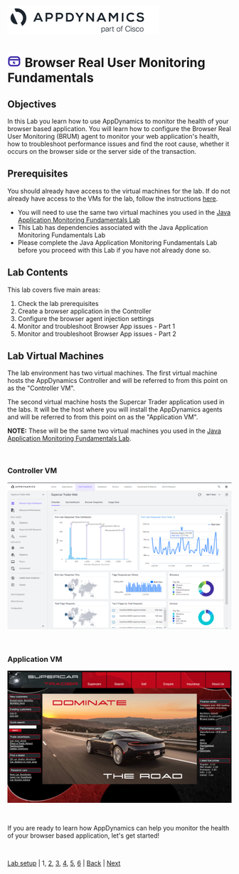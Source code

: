 ![APPD LOGO](./assets/images/appd-logo.png)

![Lab Icon](./assets/images/lab-icon.png) Browser Real User Monitoring Fundamentals
=========================================================================

## Objectives

In this Lab you learn how to use AppDynamics to monitor the health of your browser based application. You will learn how to configure the Browser Real User Monitoring (BRUM) agent to monitor your web application's health, how to troubleshoot performance issues and find the root cause, whether it occurs on the browser side or the server side of the transaction.


## Prerequisites

You should already have access to the virtual machines for the lab.  If do not already have access to the VMs for the lab, follow the instructions [here](lab-exercise-00.md).

  
- You will need to use the same two virtual machines you used in the [Java Application Monitoring Fundamentals Lab](../fnd-01-appd-apm-java/lab-exercise-01.md)
- This Lab has dependencies associated with the Java Application Monitoring Fundamentals Lab
- Please complete the Java Application Monitoring Fundamentals Lab before you proceed with this Lab if you have not already done so.


## Lab Contents
This lab covers five main areas:

1. Check the lab prerequisites 
2. Create a browser application in the Controller
3. Configure the browser agent injection settings
4. Monitor and troubleshoot Browser App issues - Part 1
5. Monitor and troubleshoot Browser App issues - Part 2


## Lab Virtual Machines

The lab environment has two virtual machines.  The first virtual machine hosts the AppDynamics Controller and will be referred to from this point on as the "Controller VM".  

The second virtual machine hosts the Supercar Trader application used in the labs.  It will be the host where you will install the AppDynamics agents and will be referred to from this point on as the "Application VM".

**NOTE:** These will be the same two virtual machines you used in the [Java Application Monitoring Fundamentals Lab](../fnd-01-appd-apm-java/lab-exercise-01.md).

<br>

### Controller VM
![Controller VM Screenshot](./assets/images/01-controller-vm.png)

<br>

### Application VM
![Application VM Screenshot](./assets/images/01-application-vm.png)

<br>

If you are ready to learn how AppDynamics can help you monitor the health of your browser based application, let's get started!   

<br>

[Lab setup](lab-exercise-00.md) | 1, [2](lab-exercise-02.md), [3](lab-exercise-03.md), [4](lab-exercise-04.md), [5](lab-exercise-05.md), [6](lab-exercise-06.md) | [Back](lab-exercise-00.md) | [Next](lab-exercise-02.md)
